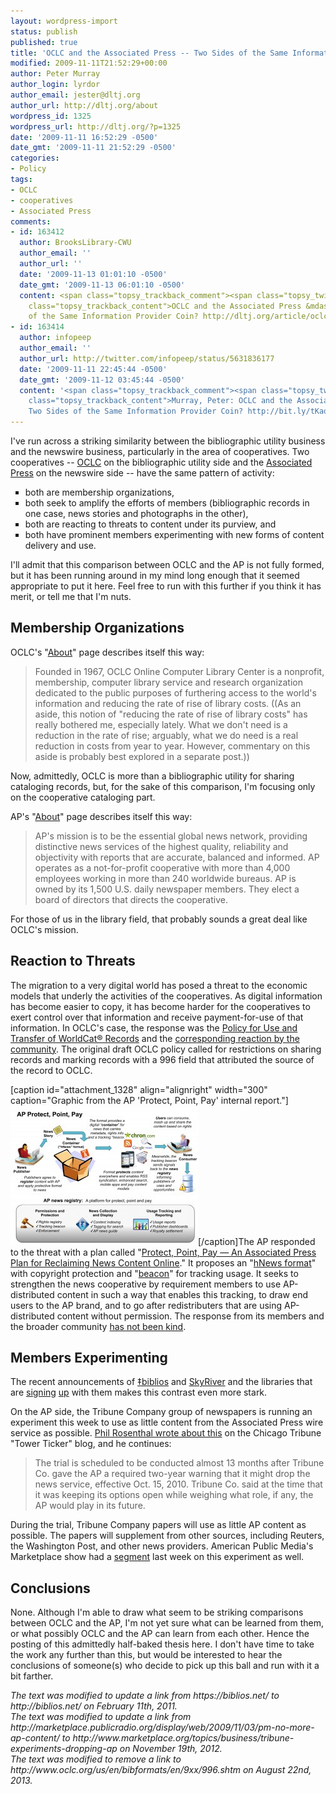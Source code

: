 ```yaml
---
layout: wordpress-import
status: publish
published: true
title: 'OCLC and the Associated Press -- Two Sides of the Same Information Provider Coin?'
modified: 2009-11-11T21:52:29+00:00
author: Peter Murray
author_login: lyrdor
author_email: jester@dltj.org
author_url: http://dltj.org/about
wordpress_id: 1325
wordpress_url: http://dltj.org/?p=1325
date: '2009-11-11 16:52:29 -0500'
date_gmt: '2009-11-11 21:52:29 -0500'
categories:
- Policy
tags:
- OCLC
- cooperatives
- Associated Press
comments:
- id: 163412
  author: BrooksLibrary-CWU
  author_email: ''
  author_url: ''
  date: '2009-11-13 01:01:10 -0500'
  date_gmt: '2009-11-13 06:01:10 -0500'
  content: <span class="topsy_trackback_comment"><span class="topsy_twitter_username"><span
    class="topsy_trackback_content">OCLC and the Associated Press &mdash; Two Sides
    of the Same Information Provider Coin? http://dltj.org/article/oclc-ap/</span></span>
- id: 163414
  author: infopeep
  author_email: ''
  author_url: http://twitter.com/infopeep/status/5631836177
  date: '2009-11-11 22:45:44 -0500'
  date_gmt: '2009-11-12 03:45:44 -0500'
  content: '<span class="topsy_trackback_comment"><span class="topsy_twitter_username"><span
    class="topsy_trackback_content">Murray, Peter: OCLC and the Associated Press &mdash;
    Two Sides of the Same Information Provider Coin? http://bit.ly/tKaqJ</span></span>'
---
```

<p>I've run across a striking similarity between the bibliographic utility business and the newswire business, particularly in the area of cooperatives.   Two cooperatives -- <a href="http://www.oclc.org/" title="OCLC homepage" rel="homepage">OCLC</a> on the bibliographic utility side and the <a href="http://www.ap.org/" title="The Associated Press homepage" rel="homepage">Associated Press</a> on the newswire side -- have the same pattern of activity:</p>
<ul type="square">
<li>both are membership organizations,</li>
<li>both seek to amplify the efforts of members (bibliographic records in one case, news stories and photographs in the other),</li>
<li>both are reacting to threats to content under its purview, and</li>
<li>both have prominent members experimenting with new forms of content delivery and use.</li>
</ul>
<p>I'll admit that this comparison between OCLC and the AP is not fully formed, but it has been running around in my mind long enough that it seemed appropriate to put it here.  Feel free to run with this further if you think it has merit, or tell me that I'm nuts.<br />
<!--more--></p>
<h2>Membership Organizations</h2>
<p>OCLC's "<a href="http://www.oclc.org/us/en/about/default.htm" title="About OCLC">About</a>" page describes itself this way:</p>
<blockquote><p>Founded in 1967, OCLC Online Computer Library Center is a nonprofit, membership, computer library service and research organization dedicated to the public purposes of furthering access to the world's information and reducing the rate of rise of library costs. ((As an aside, this notion of "reducing the rate of rise of library costs" has really bothered me, especially lately.  What we don't need is a reduction in the rate of rise; arguably, what we do need is a real reduction in costs from year to year.  However, commentary on this aside is probably best explored in a separate post.))</p></blockquote>
<p>Now, admittedly, OCLC is more than a bibliographic utility for sharing cataloging records, but, for the sake of this comparison, I'm focusing only on the cooperative cataloging part.</p>
<p>AP's "<a href="http://www.ap.org/pages/about/about.html" title="About Us | The Associated Press">About</a>" page describes itself this way:</p>
<blockquote><p>AP's mission is to be the essential global news network, providing distinctive news services of the highest quality, reliability and objectivity with reports that are accurate, balanced and informed. AP operates as a not-for-profit cooperative with more than 4,000 employees working in more than 240 worldwide bureaus. AP is owned by its 1,500 U.S. daily newspaper members. They elect a board of directors that directs the cooperative.</p></blockquote>
<p>For those of us in the library field, that probably sounds a great deal like OCLC's mission.</p>
<h2>Reaction to Threats</h2>
<p>The migration to a very digital world has posed a threat to the economic models that underly the activities of the cooperatives.  As digital information has become easier to copy, it has become harder for the cooperatives to exert control over that information and receive payment-for-use of that information.  In OCLC's case, the response was the <a href="http://www.oclc.org/worldcat/catalog/policy/policy.htm" title="Policy for Use and Transfer of WorldCat&reg; Records">Policy for Use and Transfer of WorldCat&reg; Records</a> and the <a href="http://wiki.code4lib.org/index.php/OCLC_Policy_Change" title="Code4Lib Wiki tracking page of response to OCLC policy change">corresponding reaction by the community</a>.  The original draft OCLC policy called for restrictions on sharing records and marking records with a <span class="removed_link" title="http://www.oclc.org/us/en/bibformats/en/9xx/996.shtm">996 field</span> that attributed the source of the record to OCLC.</p>
<p>[caption id="attachment_1328" align="alignright" width="300" caption="Graphic from the AP 'Protect, Point, Pay' internal report."]<a href="/wp-content/uploads/2009/11/APnewsregistry1.jpg" title="Full-sized graphic from the AP website"><img src="/wp-content/uploads/2009/11/APnewsregistry-300x223.jpg" alt="Graphic from the AP &#039;Protect, Point, Pay&#039; internal report." title="Associated Press: Protect, Point, Pay" width="300" height="223" class="size-medium wp-image-1328" /></a>[/caption]The AP responded to the threat with a plan called "<a href="http://www.niemanlab.org/2009/08/heres-the-ap-document-weve-been-writing-about/" title="Here&amp;#8217;s the AP document we&amp;#8217;ve been writing about &Acirc;&raquo; Nieman Journalism Lab">Protect, Point, Pay &mdash; An Associated Press Plan for Reclaiming News Content Online</a>."  It proposes an "<a href="http://copyrightandtechnology.com/2009/07/27/ap-pushes-ahead-with-rights-microformat/" title="AP Pushes Ahead with Rights Microformat &amp;laquo; Copyright and Technology">hNews format</a>" with copyright protection and "<a href="http://www.niemanlab.org/2009/08/what-the-associated-press-tracking-beacon-is-and-what-it-isnt/" title="What The Associated Press&amp;#8217; tracking beacon is &amp;#8212; and what it isn&amp;#8217;t &Acirc;&raquo; Nieman Journalism Lab">beacon</a>" for tracking usage.  It seeks to strengthen the news cooperative by requirement members to use AP-distributed content in such a way that enables this tracking, to draw end users to the AP brand, and to go after redistributers that are using AP-distributed content without permission.  The response from its members and the broader community <a href="http://blogsearch.google.com/blogsearch?pz=1&amp;cf=all&amp;ned=us&amp;hl=en&amp;q=%22Protect%2C%20Point%2C%20Pay%22%20%22Associated%20Press%22&amp;sa=N&amp;tab=nb" title="Google Blog Search for the AP Internal Document">has not been kind</a>.</p>
<h2>Members Experimenting</h2>
<p>The recent announcements of <a href="http://biblios.net/" title="Biblios.net homepage" rel="homepage">&Dagger;biblios</a> and <a href="http://web.archive.org/web/20091111142157/http://theskyriver.com:80/" title="SkyRiver Technology Solutions homepage" rel="homepage">SkyRiver</a> and the libraries that are <a href="http://web.archive.org/web/20091111142157/http://theskyriver.com:80/2009/10/two-academic-libraries-sign-on" title="Two Academic Libraries Sign On | SkyRiver Technology Solutions">signing</a> <a href="http://web.archive.org/web/20091111142157/http://theskyriver.com:80/2009/11/mlc-to-partner-with-skyriver" title="MLC to Partner with SkyRiver | SkyRiver Technology Solutions">up</a> with them makes this contrast even more stark.</p>
<p>On the AP side, the Tribune Company group of newspapers is running an experiment this week to use as little content from the Associated Press wire service as possible.  <a href="http://newsblogs.chicagotribune.com/towerticker/2009/11/tribune-co-papers-rewiring-for-experimental-week-without-ap.html" title="Tower Ticker: Tribune Co. papers rewiring for experimental week without AP">Phil Rosenthal wrote about this</a> on the Chicago Tribune "Tower Ticker" blog, and he continues:</p>
<blockquote><p>The trial is scheduled to be conducted almost 13 months after Tribune Co. gave the AP a required two-year warning that it might drop the news service, effective Oct. 15, 2010. <span class="removed_link" title="http://archives.chicagotribune.com/2008/oct/16/business/chicago-tribune-ap-oct16">Tribune Co. said at the time that it was keeping its options open </span>while weighing what role, if any, the AP would play in its future.</p></blockquote>
<p>During the trial, Tribune Company papers will use as little AP content as possible.  The papers will supplement from other sources, including Reuters, the Washington Post, and other news providers.  American Public Media's Marketplace show had a <a href="http://www.marketplace.org/topics/business/tribune-experiments-dropping-ap" title="Tribune experiments with dropping AP | Marketplace From American Public Media">segment</a> last week on this experiment as well.</p>
<h2>Conclusions</h2>
<p>None.  Although I'm able to draw what seem to be striking comparisons between OCLC and the AP, I'm not yet sure what can be learned from them, or what possibly OCLC and the AP can learn from each other.  Hence the posting of this admittedly half-baked thesis here.  I don't have time to take the work any further than this, but would be interested to hear the conclusions of someone(s) who decide to pick up this ball and run with it a bit farther.</p>
<p style="padding:0;margin:0;font-style:italic;">The text was modified to update a link from https://biblios.net/ to http://biblios.net/ on February 11th, 2011.</p>
<p style="padding:0;margin:0;font-style:italic;">The text was modified to update a link from http://marketplace.publicradio.org/display/web/2009/11/03/pm-no-more-ap-content/ to http://www.marketplace.org/topics/business/tribune-experiments-dropping-ap on November 19th, 2012.</p>
<p style="padding:0;margin:0;font-style:italic;" class="removed_link">The text was modified to remove a link to http://www.oclc.org/us/en/bibformats/en/9xx/996.shtm on August 22nd, 2013.</p>
